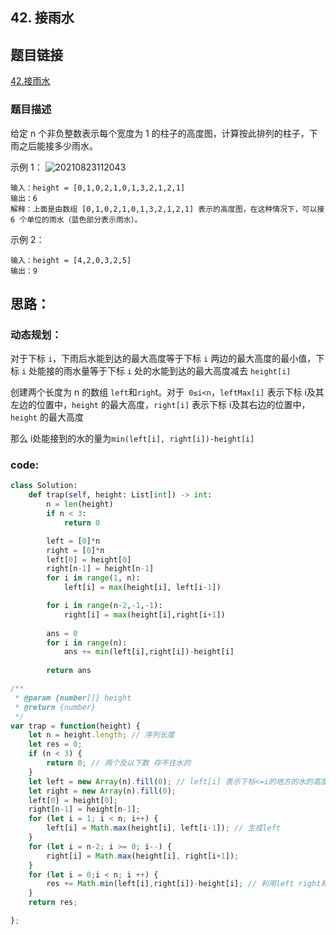 ## 42. 接雨水
## 题目链接
[42.接雨水](https://leetcode-cn.com/problems/trapping-rain-water/)
### 题目描述

给定 n 个非负整数表示每个宽度为 1 的柱子的高度图，计算按此排列的柱子，下雨之后能接多少雨水。

示例 1：
![20210823112043](https://xd-imgsubmit.oss-cn-beijing.aliyuncs.com/images/20210823112043.png)
```
输入：height = [0,1,0,2,1,0,1,3,2,1,2,1]
输出：6
解释：上面是由数组 [0,1,0,2,1,0,1,3,2,1,2,1] 表示的高度图，在这种情况下，可以接 6 个单位的雨水（蓝色部分表示雨水）。 
```
示例 2：
```
输入：height = [4,2,0,3,2,5]
输出：9
```

## 思路：
### 动态规划：

对于下标 `i`，下雨后水能到达的最大高度等于下标 `i` 两边的最大高度的最小值，下标 `i` 处能接的雨水量等于下标 `i` 处的水能到达的最大高度减去 `height[i]`


创建两个长度为 n 的数组 `left`和`righ`t。对于` 0≤i<n`，`leftMax[i]` 表示下标 i及其左边的位置中，`height` 的最大高度，`right[i]` 表示下标 i及其右边的位置中，`height` 的最大高度

那么 i处能接到的水的量为`min(left[i], right[i])-height[i]`

### code:
```python
class Solution:
    def trap(self, height: List[int]) -> int:
        n = len(height)
        if n < 3:
            return 0

        left = [0]*n
        right = [0]*n
        left[0] = height[0]
        right[n-1] = height[n-1]
        for i in range(1, n):
            left[i] = max(height[i], left[i-1])

        for i in range(n-2,-1,-1):
            right[i] = max(height[i],right[i+1])
        
        ans = 0
        for i in range(n):
            ans += min(left[i],right[i])-height[i]
            
        return ans

```
```JavaScript
/**
 * @param {number[]} height
 * @return {number}
 */
var trap = function(height) {
    let n = height.length; // 序列长度
    let res = 0;
    if (n < 3) {
        return 0; // 两个及以下数 存不住水的
    }
    let left = new Array(n).fill(0); // left[i] 表示下标<=i的地方的水的高度；
    let right = new Array(n).fill(0);
    left[0] = height[0];
    right[n-1] = height[n-1];
    for (let i = 1; i < n; i++) {
        left[i] = Math.max(height[i], left[i-1]); // 生成left
    }
    for (let i = n-2; i >= 0; i--) {
        right[i] = Math.max(height[i], right[i+1]);
    }
    for (let i = 0;i < n; i ++) {
        res += Math.min(left[i],right[i])-height[i]; // 利用left right和height的关系，计算每一个位置储水的量
    }
    return res;

};
```
